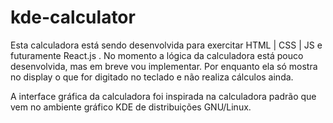 # kde-calculator 

Esta calculadora está sendo desenvolvida para exercitar HTML | CSS | JS e futuramente React.js .
No momento a lógica da calculadora está pouco desenvolvida, mas em breve vou implementar. 
Por enquanto ela só mostra no display o que for digitado no teclado e não realiza cálculos ainda.

A interface gráfica da calculadora foi inspirada na calculadora padrão que vem no ambiente gráfico KDE de distribuições GNU/Linux.


